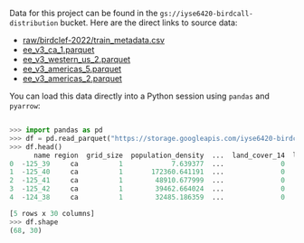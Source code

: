 Data for this project can be found in the `gs://iyse6420-birdcall-distribution` bucket.
Here are the direct links to source data:

- [raw/birdclef-2022/train_metadata.csv](https://storage.googleapis.com/iyse6420-birdcall-distribution/raw/birdclef-2022/train_metadata.csv)
- [ee_v3_ca_1.parquet](https://storage.googleapis.com/iyse6420-birdcall-distribution/ee_v3_ca_1.parquet)
- [ee_v3_western_us_2.parquet](https://storage.googleapis.com/iyse6420-birdcall-distribution/ee_v3_western_us_2.parquet)
- [ee_v3_americas_5.parquet](https://storage.googleapis.com/iyse6420-birdcall-distribution/ee_v3_americas_5.parquet)
- [ee_v3_americas_2.parquet](https://storage.googleapis.com/iyse6420-birdcall-distribution/ee_v3_americas_2.parquet)

You can load this data directly into a Python session using `pandas` and `pyarrow`:

<div class="overflow-container">

```python
>>> import pandas as pd
>>> df = pd.read_parquet("https://storage.googleapis.com/iyse6420-birdcall-distribution/ee_v3_ca_1.parquet")
>>> df.head()
      name region  grid_size  population_density  ...  land_cover_14  land_cover_15  land_cover_16  land_cover_17
0  -125_39     ca          1            7.639377  ...              0              0              0            117
1  -125_40     ca          1       172360.641191  ...              0              0              2           1032
2  -125_41     ca          1        48910.677999  ...              0              0              0           1386
3  -125_42     ca          1        39462.664024  ...              0              0              0           1436
4  -124_38     ca          1        32485.186359  ...              0              0              3           1348

[5 rows x 30 columns]
>>> df.shape
(68, 30)
```

</div>

<style>
    .overflow-container {
        overflow-x: auto;
    }
</style>
